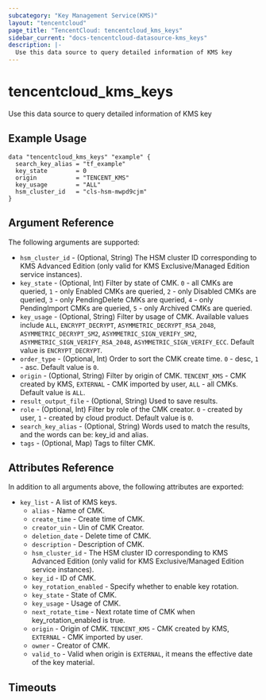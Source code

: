 ```yaml
---
subcategory: "Key Management Service(KMS)"
layout: "tencentcloud"
page_title: "TencentCloud: tencentcloud_kms_keys"
sidebar_current: "docs-tencentcloud-datasource-kms_keys"
description: |-
  Use this data source to query detailed information of KMS key
---
```


# tencentcloud_kms_keys

Use this data source to query detailed information of KMS key

## Example Usage

```hcl
data "tencentcloud_kms_keys" "example" {
  search_key_alias = "tf_example"
  key_state        = 0
  origin           = "TENCENT_KMS"
  key_usage        = "ALL"
  hsm_cluster_id   = "cls-hsm-mwpd9cjm"
}
```

## Argument Reference

The following arguments are supported:

* `hsm_cluster_id` - (Optional, String) The HSM cluster ID corresponding to KMS Advanced Edition (only valid for KMS Exclusive/Managed Edition service instances).
* `key_state` - (Optional, Int) Filter by state of CMK. `0` - all CMKs are queried, `1` - only Enabled CMKs are queried, `2` - only Disabled CMKs are queried, `3` - only PendingDelete CMKs are queried, `4` - only PendingImport CMKs are queried, `5` - only Archived CMKs are queried.
* `key_usage` - (Optional, String) Filter by usage of CMK. Available values include `ALL`, `ENCRYPT_DECRYPT`, `ASYMMETRIC_DECRYPT_RSA_2048`, `ASYMMETRIC_DECRYPT_SM2`, `ASYMMETRIC_SIGN_VERIFY_SM2`, `ASYMMETRIC_SIGN_VERIFY_RSA_2048`, `ASYMMETRIC_SIGN_VERIFY_ECC`. Default value is `ENCRYPT_DECRYPT`.
* `order_type` - (Optional, Int) Order to sort the CMK create time. `0` - desc, `1` - asc. Default value is `0`.
* `origin` - (Optional, String) Filter by origin of CMK. `TENCENT_KMS` - CMK created by KMS, `EXTERNAL` - CMK imported by user, `ALL` - all CMKs. Default value is `ALL`.
* `result_output_file` - (Optional, String) Used to save results.
* `role` - (Optional, Int) Filter by role of the CMK creator. `0` - created by user, `1` - created by cloud product. Default value is `0`.
* `search_key_alias` - (Optional, String) Words used to match the results, and the words can be: key_id and alias.
* `tags` - (Optional, Map) Tags to filter CMK.

## Attributes Reference

In addition to all arguments above, the following attributes are exported:

* `key_list` - A list of KMS keys.
  * `alias` - Name of CMK.
  * `create_time` - Create time of CMK.
  * `creator_uin` - Uin of CMK Creator.
  * `deletion_date` - Delete time of CMK.
  * `description` - Description of CMK.
  * `hsm_cluster_id` - The HSM cluster ID corresponding to KMS Advanced Edition (only valid for KMS Exclusive/Managed Edition service instances).
  * `key_id` - ID of CMK.
  * `key_rotation_enabled` - Specify whether to enable key rotation.
  * `key_state` - State of CMK.
  * `key_usage` - Usage of CMK.
  * `next_rotate_time` - Next rotate time of CMK when key_rotation_enabled is true.
  * `origin` - Origin of CMK. `TENCENT_KMS` - CMK created by KMS, `EXTERNAL` - CMK imported by user.
  * `owner` - Creator of CMK.
  * `valid_to` - Valid when origin is `EXTERNAL`, it means the effective date of the key material.


## Timeouts

<no value>


